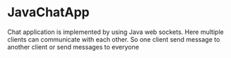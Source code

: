 # JavaChatApp
Chat application is implemented by using Java web sockets. Here multiple clients can communicate with each other. So one client send message to another client or  send messages to everyone
